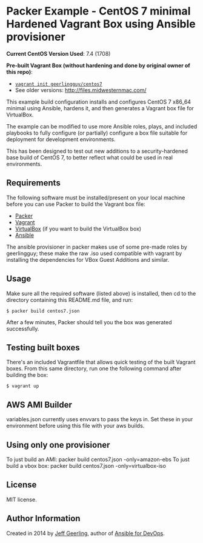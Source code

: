 # Packer Example - CentOS 7 minimal Hardened Vagrant Box using Ansible provisioner

**Current CentOS Version Used**: 7.4 (1708)

**Pre-built Vagrant Box (without hardening and done by original owner of this repo)**:

  - [`vagrant init geerlingguy/centos7`](https://vagrantcloud.com/geerlingguy/boxes/centos7)
  - See older versions: http://files.midwesternmac.com/
  
This example build configuration installs and configures CentOS 7 x86_64 minimal using Ansible, hardens it, and then generates a Vagrant box file for VirtualBox.

The example can be modified to use more Ansible roles, plays, and included playbooks to fully configure (or partially) configure a box file suitable for deployment for development environments.

This has been designed to test out new additions to a security-hardened base build of CentOS 7, to better reflect what could be used in real environments.

## Requirements

The following software must be installed/present on your local machine before you can use Packer to build the Vagrant box file:

  - [Packer](http://www.packer.io/)
  - [Vagrant](http://vagrantup.com/)
  - [VirtualBox](https://www.virtualbox.org/) (if you want to build the VirtualBox box)
  - [Ansible](http://docs.ansible.com/intro_installation.html)

The ansible provisioner in packer makes use of some pre-made roles by geerlingguy; these make the raw .iso used compatible with vagrant by installing the dependencies for VBox Guest Additions and similar.

## Usage

Make sure all the required software (listed above) is installed, then cd to the directory containing this README.md file, and run:

    $ packer build centos7.json

After a few minutes, Packer should tell you the box was generated successfully.

## Testing built boxes

There's an included Vagrantfile that allows quick testing of the built Vagrant boxes. From this same directory, run one the following command after building the box:

    $ vagrant up

## AWS AMI Builder
variables.json currently uses envvars to pass the keys in. Set these in your environment before using this file with your aws builds.

## Using only one provisioner
To just build an AMI: packer build centos7.json -only=amazon-ebs
To just build a vbox box: packer build centos7.json -only=virtualbox-iso

## License

MIT license.

## Author Information

Created in 2014 by [Jeff Geerling](https://www.jeffgeerling.com/), author of [Ansible for DevOps](https://www.ansiblefordevops.com/).
